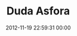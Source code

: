 ---
title: "Duda Asfora"
date: 2012-11-19 22:59:31 00:00
permalink: /dudasfora
twitter: ""
likes: [1244,1372,1967]
id: 1587
gravatar: "http://www.gravatar.com/avatar/2282be4bba839b04e5e9487f281e6164"
---